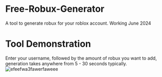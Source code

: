 # Free-Robux-Generator
A tool to generate robux for your roblox account. Working June 2024

# Tool Demonstration
Enter your username, followed by the amount of robux you want to add, generation takes anywhere from 5 - 30 seconds typically.
![efeefwa3fawerfaweee](https://github.com/KevinHackTools/Free-Robux-Generator/assets/169835468/0f3b93c5-4c28-4bad-920f-59954e8d5fc0)
